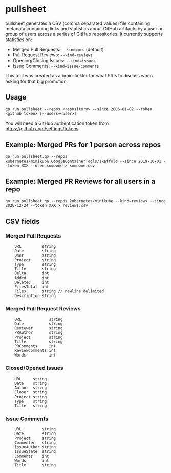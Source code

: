 # pullsheet

pullsheet generates a CSV (comma separated values) file containing metadata containing links and statistics about 
GitHub artifacts by a user or group of users across a series of GitHub repositories. It currently supports statistics on:

* Merged Pull Requests: `--kind=prs` (default)
* Pull Request Reviews: `--kind=reviews`
* Opening/Closing Issues: `--kind=issues`
* Issue Comments: `--kind=issue-comments`

This tool was created as a brain-tickler for what PR's to discuss when asking for that big promotion.

## Usage

`go run pullsheet --repos <repository> --since 2006-01-02 --token <github token> [--users=<user>]`

You will need a GitHub authentication token from https://github.com/settings/tokens

## Example: Merged PRs for 1 person across repos

`go run pullsheet.go --repos kubernetes/minikube,GoogleContainerTools/skaffold --since 2019-10-01 --token XXX --user someone > someone.csv`

## Example: Merged PR Reviews for all users in a repo

`go run pullsheet.go --repos kubernetes/minikube --kind=reviews --since 2020-12-24 --token XXX > reviews.csv`

## CSV fields

### Merged Pull Requests

```
	URL         string
	Date        string
	User        string
	Project     string
	Type        string
	Title       string
	Delta       int
	Added       int
	Deleted     int
	FilesTotal  int
	Files       string // newline delimited
	Description string
```

### Merged Pull Request Reviews

```
	URL            string
	Date           string
	Reviewer       string
	PRAuthor       string
	Project        string
	Title          string
	PRComments     int
	ReviewComments int
	Words          int
```

### Closed/Opened Issues

```
	URL     string
	Date    string
	Author  string
	Closer  string
	Project string
	Type    string
	Title   string
```

### Issue Comments

```
	URL         string
	Date        string
	Project     string
	Commenter   string
	IssueAuthor string
	IssueState  string
	Comments    int
	Words       int
	Title       string
```
